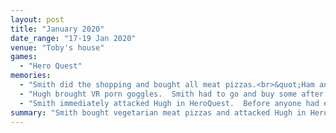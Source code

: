 ```yaml
---
layout: post
title: "January 2020"
date_range: "17-19 Jan 2020"
venue: "Toby's house"
games:
  - "Hero Quest"
memories:
  - "Smith did the shopping and bought all meat pizzas.<br>&quot;Ham and cheese is vegetarian right?&quot;"
  - "Hugh brought VR porn goggles.  Smith had to go and buy some after nerd weekend."
  - "Smith immediately attacked Hugh in HeroQuest.  Before anyone had entered the board.<br>He just threw the dice and yelled &quot;I ATTACK HUGH!&quot; before the dice had even come to rest.<br>It wasn't even his turn."
summary: "Smith bought vegetarian meat pizzas and attacked Hugh in HeroQuest."
---
```

